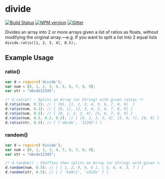 divide
======

[![Build Status](https://travis-ci.org/waltfy/divide.svg?branch=master)](https://travis-ci.org/waltervascarvalho/divide) [![NPM version](https://badge.fury.io/js/divide.svg)](https://www.npmjs.org/package/divide) [![Gitter](https://badges.gitter.im/divide.svg)](https://gitter.im/waltfy/divide?utm_source=badge&utm_medium=badge&utm_campaign=pr-badge&utm_content=badge)

Divides an array into 2 or more arrays given a list of ratios as floats, without modifying the original array.—e.g. If you want to split a list into 2 equal lists `divide.ratio([1, 2, 3, 4], 0.5);`.

## Example Usage

### ratio()

```javascript
var d = require('divide');
var num = [0, 1, 2, 3, 4, 5, 6, 7, 8, 9];
var str = "abcde12345";

/* d.ratio() - Splits an Array (or String) with given ratios */
d.ratio(num, 0.1); // [ [0], [1, 2, 3, 4, 5, 6, 7, 8, 9]  ]
d.ratio(num, 0.2); // [ [0, 1], [2, 3, 4, 5, 6, 7, 8, 9] ]
d.ratio(num, 0.5); // [ [0, 1, 2, 3, 4], [5, 6, 7, 8, 9] ]
d.ratio(num, 0.5, 0.3, 0.2); // [ [0, 1, 2, 3, 4], [5, 6, 7], [8, 9] ]
d.ratio(str, 0.5); // [ ['abcde', '12345'] ]
```

### random()

```javascript
var d = require('divide');
var num = [0, 1, 2, 3, 4, 5, 6, 7, 8, 9];
var str = "abcde12345";

/* d.random() - Shuffles then splits an Array (or String) with given ratios */
d.random(num, 0.5); // [ [ 1, 2, 9, 0, 6 ], [ 5, 8, 4, 3, 7 ] ]
d.random(str, 0.5); // [ [ 'bd4c1', 'a523e' ] ]
```
